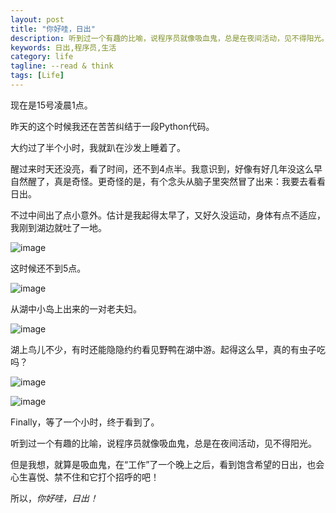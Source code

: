 ```yaml
---
layout: post
title: "你好哇，日出"
description: 听到过一个有趣的比喻，说程序员就像吸血鬼，总是在夜间活动，见不得阳光。但是我想，就算是吸血鬼，在“工作”了一个晚上之后，看到饱含希望的日出，也会心生喜悦、禁不住和它打个招呼的吧！
keywords: 日出,程序员,生活
category: life
tagline: --read & think
tags: [Life]
---
```



现在是15号凌晨1点。

昨天的这个时候我还在苦苦纠结于一段Python代码。

大约过了半个小时，我就趴在沙发上睡着了。

醒过来时天还没亮，看了时间，还不到4点半。我意识到，好像有好几年没这么早自然醒了，真是奇怪。更奇怪的是，有个念头从脑子里突然冒了出来：我要去看看日出。

不过中间出了点小意外。估计是我起得太早了，又好久没运动，身体有点不适应，我刚到湖边就吐了一地。

![image](http://pic.yupoo.com/jok3r/DUd0VG0j/zRrys.png)

这时候还不到5点。

![image](http://pic.yupoo.com/jok3r/DUd0UWuq/xX6Ev.png)

从湖中小岛上出来的一对老夫妇。

![image](http://pic.yupoo.com/jok3r/DUd0A6i6/ACO0i.png)

湖上鸟儿不少，有时还能隐隐约约看见野鸭在湖中游。起得这么早，真的有虫子吃吗？

![image](http://pic.yupoo.com/jok3r/DUd0WkSN/xdXzQ.png)

![image](http://pic.yupoo.com/jok3r/DUd0WDFU/2BDz4.png)

Finally，等了一个小时，终于看到了。

听到过一个有趣的比喻，说程序员就像吸血鬼，总是在夜间活动，见不得阳光。

但是我想，就算是吸血鬼，在“工作”了一个晚上之后，看到饱含希望的日出，也会心生喜悦、禁不住和它打个招呼的吧！

所以，*你好哇，日出！*